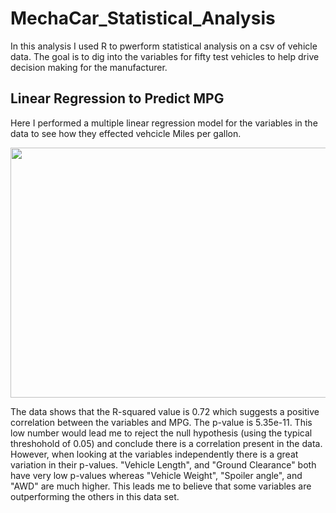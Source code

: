 # MechaCar_Statistical_Analysis
In this analysis I used R to pwerform statistical analysis on a csv of vehicle data.  The goal is to dig into the variables for fifty test vehicles to help drive decision making for the manufacturer.
## Linear Regression to Predict MPG
  Here I performed a multiple linear regression model for the variables in the data to see how they effected vehcicle Miles per gallon.

<p align="center">
  <img width="600" height="400" src="https://user-images.githubusercontent.com/111530580/206225226-31d5da73-9717-457d-b01c-f2136a907d55.png">
</p>

  The data shows that the R-squared value is 0.72 which suggests a positive correlation between the variables and MPG.  The p-value is 5.35e-11.  This low number would lead me to reject the null hypothesis (using the typical threshohold of 0.05) and conclude there is a correlation present in the data. 
  However, when looking at the variables independently there is a great variation in their p-values.  "Vehicle Length", and "Ground Clearance" both have very low p-values whereas "Vehicle Weight", "Spoiler angle", and "AWD" are much higher.  This leads me to believe that some variables are outperforming the others in this data set. 
